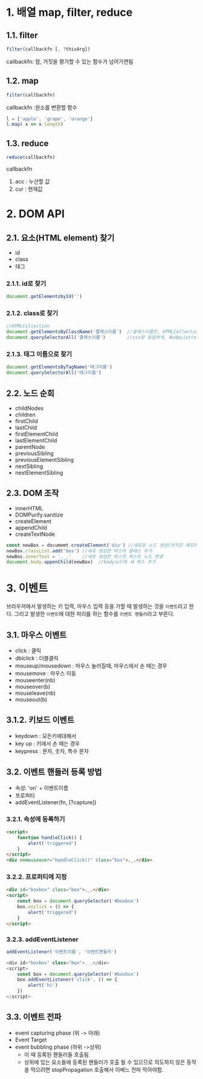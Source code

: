# 1. 배열 map, filter, reduce

## 1.1. filter

```javascript
filter(callbackfn [, ?thisArg])
```

callbackfn: 참, 거짓을 평가할 수 있는 함수가 넘어가면됨

## 1.2. map

```javascript
filter(callbackfn)
```

callbackfn :원소를 변환할 함수

```javascript
l = ['apple', 'grape', 'orange']
l.map( x => x.length)
```

## 1.3. reduce

```javascript
reduce(callbackfn)
```

callbackfn
1. acc : 누산할 값
2. cur : 현재값

# 2. DOM API

## 2.1. 요소(HTML element) 찾기

- id
- class
- 태그

### 2.1.1. id로 찾기

```javascript
document.getElementzbyId('')
```

### 2.1.2. class로 찾기

```javascript
//HTMLCollection
document.getElementsByClassName('클래스이름')  //클래스이름만, HTMLCollection(live)
document.querySelectorAll('클래스이름')        //css랑 동일하게, NodeList(non-live)
```

### 2.1.3. 태그 이름으로 찾기

```javascript
document.getElementsByTagName('태그이름')
document.querySelectorAll('태그이름')
```

## 2.2. 노드 순회

- childNodes
- children
- firstChild
- lastChild
- firstElementChild
- lastElementChild
- parentNode
- previousSibling
- previousElementSibling
- nextSibling
- nextElementSibling

## 2.3. DOM 조작

- innerHTML
- DOMPurify.sanitize
- createElement
- appendChild
- createTextNode

```javascript
const newBox = documemt.createElement('div') //새로운 노드 생성(아직은 메모리 상에만 존재)
newBox.classList.add('bos') //새로 생성한 박스의 클래스 추가
newBos.innerText = '._.'    //새로 생성한 박스의 텍스트 노드 변경
document.body.appenChild(newBox)  //body노드에 새 박스 추가
```

# 3. 이벤트

브라우저에서 발생하는 키 입력, 마우스 입력 등을 가할 때 발생하는 것을 `이벤트`라고 한다. 그리고 발생한 `이벤트`에 대한 처리를 하는 함수를 `이벤트 핸들러`라고 부른다.

## 3.1. 마우스 이벤트

- click : 클릭
- dblclick : 더블클릭
- mouseup/mousedown : 마우스 눌러질때, 마우스에서 손 떼는 경우
- mousemove : 마우스 이동
- mouseenter(nb)
- mouseover(b)
- mouseleave(nb)
- mouseout(b)

## 3.1.2. 키보드 이벤트

- keydown : 모든키에대해서
- key up : 키에서 손 떼는 경우
- keypress : 문자, 숫자, 특수 문자

## 3.2. 이벤트 핸들러 등록 방법

- 속성: 'on' + 이벤트이름
- 프로퍼티
- addEventListener(fn, [?capture])


### 3.2.1. 속성에 등록하기

```html
<script>
    function handleClick() {
        alert('triggered')
    }
</script>
<div onmouseover="handleClick()" class="box">._.</div>
```

### 3.2.2. 프로퍼티에 지정

```html
<div id="boxbox" class="box">._.</div>
<script>
    const box = document.querySelector('#boxbox')
    box.onclick = () => {
        alert('triggered')
    }
</script>
```

### 3.2.3. addEventListener

```javascript
addEventListener('이벤트이름', '이벤트핸들러')
```

```javascript
<div id="boxbox" class="box">._.</div>
<script>
    const box = document.querySelector('#boxbox')
    box.addEventListener('click', () => {
        alert('hi')
    })
</script>
```


## 3.3. 이벤트 전파

- event capturing phase (위 -> 아래)
- Event Target
- event bubbling phase (하위 ->상위)
  - 이 때 등록된 핸들러들 호출됨
  - 상위에 있는 요소들에 등록된 핸들러가 호출 될 수 있으므로 의도하지 않은 동작을 막으려면 stopPropagation 호출해서 이베느 전파 막아야함.